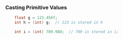 ### Casting Primitive Values

```java
    float g = 123.456f;
    int h = (int) g;  // 123 is stored in h
    
    int i = (int) 789.988;  // 789 is stored in i;
```    

